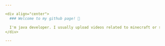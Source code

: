 ```yaml
---

<div align="center">
  ### Welcome to my github page! 👋

  I'm java developer. I usually upload videos related to minecraft or streaming.
</div>

---
```

